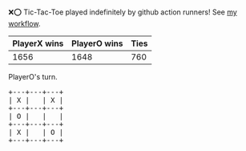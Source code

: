 :x::o: Tic-Tac-Toe played indefinitely by github action runners! See [my workflow](.github/workflows/play.yaml).

|PlayerX wins|PlayerO wins|Ties|
|-|-|-|
|1656|1648|760|

PlayerO's turn.

<pre>
+---+---+---+
| X |   | X |
+---+---+---+
| O |   |   |
+---+---+---+
| X |   | O |
+---+---+---+
</pre>